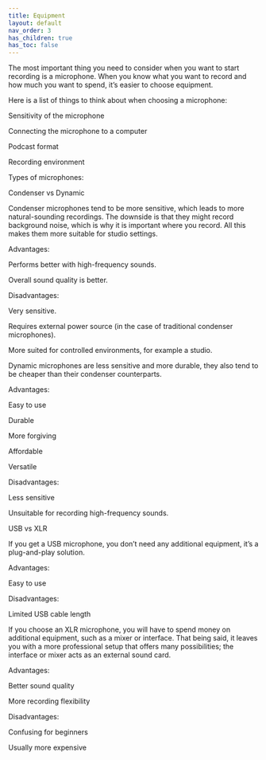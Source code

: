 ```yaml
---
title: Equipment
layout: default
nav_order: 3
has_children: true
has_toc: false
---
```


The most important thing you need to consider when you want to start recording is a microphone. When you know what you want to record and how much you want to spend, it’s easier to choose equipment. 

Here is a list of things to think about when choosing a microphone: 

Sensitivity of the microphone

Connecting the microphone to a computer 

Podcast format 

Recording environment 

 

Types of microphones: 

Condenser vs Dynamic 

 

Condenser microphones tend to be more sensitive, which leads to more natural-sounding recordings. The downside is that they might record background noise, which is why it is important where you record. All this makes them more suitable for studio settings. 

Advantages: 

Performs better with high-frequency sounds.

Overall sound quality is better.

Disadvantages:

Very sensitive.

Requires external power source (in the case of traditional condenser microphones).

More suited for controlled environments, for example a studio.

 

Dynamic microphones are less sensitive and more durable, they also tend to be cheaper than their condenser counterparts. 

Advantages: 

Easy to use 

Durable

More forgiving

Affordable 

Versatile 

Disadvantages: 

Less sensitive 

Unsuitable for recording high-frequency sounds.

 

USB vs XLR

 

If you get a USB microphone, you don’t need any additional equipment, it’s a plug-and-play solution.

Advantages: 

Easy to use

Disadvantages: 

Limited USB cable length

 

If you choose an XLR microphone, you will have to spend money on additional equipment, such as a mixer or interface. That being said, it leaves you with a more professional setup that offers many possibilities; the interface or mixer acts as an external sound card. 

 

Advantages: 

Better sound quality

More recording flexibility

Disadvantages: 

Confusing for beginners

Usually more expensive

 